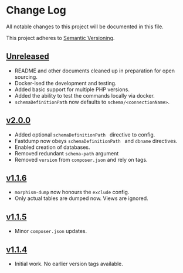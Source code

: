# Change Log

All notable changes to this project will be documented in this file.

This project adheres to [Semantic Versioning](http://semver.org/).

## [Unreleased](https://github.com/graze/morphism/compare/v2.0.0...HEAD)

- README and other documents cleaned up in preparation for open sourcing.
- Docker-ised the development and testing.
- Added basic support for multiple PHP versions.
- Added the ability to test the commands locally via docker.
- `schemaDefinitionPath` now defaults to `schema/<connectionName>`.

## [v2.0.0](https://github.com/graze/morphism/compare/v1.1.6...v2.0.0)

- 	Added optional `schemaDefinitionPath ` directive to config.
-  	Fastdump now obeys `schemaDefinitionPath ` and `dbname` directives.
-  Enabled creation of databases.
-  	Removed redundant `schema-path` argument
-  Removed `version` from `composer.json` and rely on tags.

## [v1.1.6](https://github.com/graze/morphism/compare/v1.1.5...v1.1.6)

- 	`morphism-dump` now honours the `exclude` config.
-  Only actual tables are dumped now. Views are ignored.

## [v1.1.5](https://github.com/graze/morphism/compare/v1.1.4...v1.1.5)
- Minor `composer.json` updates.

## [v1.1.4](https://github.com/graze/morphism/tree/v1.1.4)
- Initial work. No earlier version tags available.

